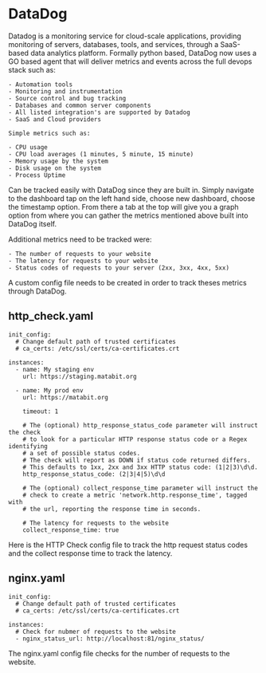 # DataDog 

Datadog is a monitoring service for cloud-scale applications, providing monitoring of servers, databases, tools, and services, through a SaaS-based data analytics platform. Formally python based, DataDog now uses a GO based agent that will deliver metrics and events across the full devops stack such as: 

    - Automation tools
    - Monitoring and instrumentation
    - Source control and bug tracking
    - Databases and common server components
    - All listed integration's are supported by Datadog
    - SaaS and Cloud providers

    Simple metrics such as:

    - CPU usage
    - CPU load averages (1 minutes, 5 minute, 15 minute)
    - Memory usage by the system
    - Disk usage on the system
    - Process Uptime

Can be tracked easily with DataDog since they are built in. Simply navigate to the dashboard tap on the left hand side, choose new dashboard, choose the timestamp option. From there a tab at the top will give you a graph option from where you can gather the metrics mentioned above built into DataDog itself. 

Additional metrics need to be tracked were: 

    - The number of requests to your website
    - The latency for requests to your website
    - Status codes of requests to your server (2xx, 3xx, 4xx, 5xx)

A custom config file needs to be created in order to track theses metrics through DataDog.

## http_check.yaml

```
init_config:
  # Change default path of trusted certificates
  # ca_certs: /etc/ssl/certs/ca-certificates.crt

instances:
  - name: My staging env
    url: https://staging.matabit.org
  
  - name: My prod env
    url: https://matabit.org

    timeout: 1

    # The (optional) http_response_status_code parameter will instruct the check
    # to look for a particular HTTP response status code or a Regex identifying
    # a set of possible status codes.
    # The check will report as DOWN if status code returned differs.
    # This defaults to 1xx, 2xx and 3xx HTTP status code: (1|2|3)\d\d.
    http_response_status_code: (2|3|4|5)\d\d

    # The (optional) collect_response_time parameter will instruct the
    # check to create a metric 'network.http.response_time', tagged with
    # the url, reporting the response time in seconds.
    
    # The latency for requests to the website
    collect_response_time: true
```

Here is the HTTP Check config file to track the http request status codes and the collect response time to track the latency. 

## nginx.yaml

```
init_config:
  # Change default path of trusted certificates
  # ca_certs: /etc/ssl/certs/ca-certificates.crt

instances:
  # Check for nubmer of requests to the website
  - nginx_status_url: http://localhost:81/nginx_status/
```

The nginx.yaml config file checks for the number of requests to the website. 
